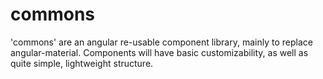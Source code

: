 # commons

'commons' are an angular re-usable component library, mainly to replace angular-material.
Components will have basic customizability, as well as quite simple, lightweight structure.

